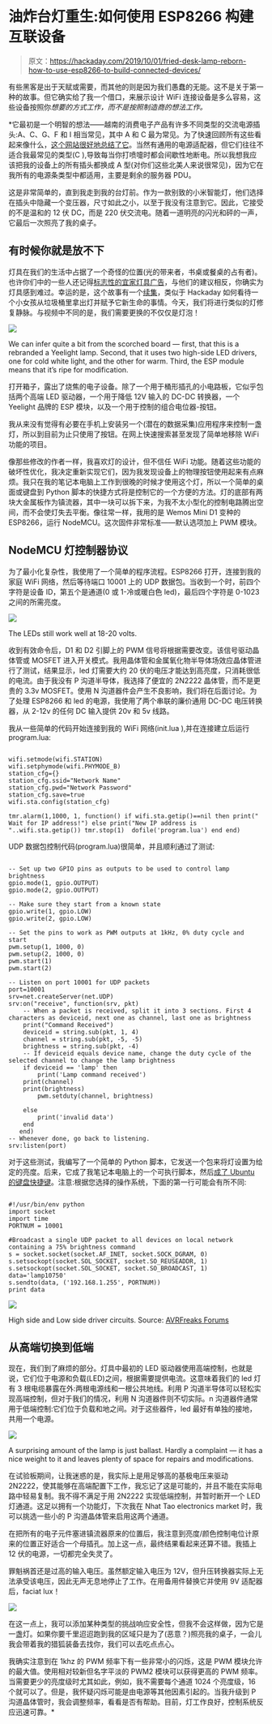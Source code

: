 # 油炸台灯重生:如何使用 ESP8266 构建互联设备

> 原文：<https://hackaday.com/2019/10/01/fried-desk-lamp-reborn-how-to-use-esp8266-to-build-connected-devices/>

有些黑客是出于天赋或需要，而其他的则是因为我们愚蠢的无能。这不是关于第一种的故事。但它确实给了我一个借口，来展示设计 WiFi 连接设备是多么容易，这些设备按照你*想要的方式工作，而不是按照制造商的想法工作。*

 *它最初是一个明智的想法——越南的消费电子产品有许多不同类型的交流电源插头:A、C、G、F 和 I 相当常见，其中 A 和 C 最为常见。为了快速回顾所有这些看起来像什么，[这个网站很好地总结了它](http://mattporwoll.com/international-plug-types)。当然有通用的电源适配器，但它们往往不适合我最常见的类型(C ),导致每当你打喷嚏时都会间歇性地断电。所以我想我应该把我的设备上的所有插头都换成 A 型(对你们这些北美人来说很常见)，因为它在我所有的电源条类型中都适用，主要是剩余的服务器 PDU。

这是非常简单的，直到我走到我的台灯前。作为一款别致的小米智能灯，他们选择在插头中隐藏一个变压器，尺寸如此之小，以至于我没有注意到它。因此，它接受的不是温和的 12 伏 DC，而是 220 伏交流电。随着一道明亮的闪光和砰的一声，它最后一次照亮了我的桌子。

## 有时候你就是放不下

灯具在我们的生活中占据了一个奇怪的位置(光的带来者，书桌或餐桌的占有者)。也许你们中的一些人还记得[标志性的宜家灯具广告](http://www.youtube.com/watch?v=ZdIJOE9jNcM)，与他们的建议相反，你确实为灯具感到难过。幸运的是，这个故事有一个[续集](http://www.youtube.com/watch?v=SN_LW0p_5Ek)，类似于 Hackaday 如何看待一个小女孩从垃圾桶里拿出灯并赋予它新生命的事情。今天，我们将进行类似的灯修复静脉。与视频中不同的是，我们需要更换的不仅仅是灯泡！

![](img/847c8da67d2c4bdb086ce8086d24a910.png)

We can infer quite a bit from the scorched board — first, that this is a rebranded a Yeelight lamp. Second, that it uses two high-side LED drivers, one for cold white light, and the other for warm. Third, the ESP module means that it’s ripe for modification.

打开箱子，露出了烧焦的电子设备。除了一个用于桶形插孔的小电路板，它似乎包括两个高端 LED 驱动器，一个用于降低 12V 输入的 DC-DC 转换器，一个 Yeelight 品牌的 ESP 模块，以及一个用于控制的组合电位器-按钮。

我从来没有觉得有必要在手机上安装另一个(潜在的数据采集)应用程序来控制一盏灯，所以到目前为止只使用了按钮。在网上快速搜索甚至发现了简单地移除 WiFi 功能的项目。

像那些修改的作者一样，我喜欢灯的设计，但不信任 WiFi 功能。随着这些功能的破坏性优化，我决定重新实现它们，因为我发现设备上的物理按钮使用起来有点麻烦。我只在我的笔记本电脑上工作到很晚的时候才使用这个灯，所以一个简单的桌面或键盘到 Python 脚本的快捷方式将是控制它的一个方便的方法。灯的底部有两块大金属板作为镇流器，其中一块可以拆下来，为我不太小型化的控制电路腾出空间，而不会使灯失去平衡。像往常一样，我用的是 Wemos Mini D1 变种的 ESP8266，运行 NodeMCU。这次固件非常标准——默认选项加上 PWM 模块。

## NodeMCU 灯控制器协议

为了最小化复杂性，我使用了一个简单的程序流程。ESP8266 打开，连接到我的家庭 WiFi 网络，然后等待端口 10001 上的 UDP 数据包。当收到一个时，前四个字符是设备 ID，第五个是通道(0 或 1-冷或暖白色 led)，最后四个字符是 0-1023 之间的所需亮度。

![](img/261bd1cb0403b2a00ae49d677c5709f4.png)

The LEDs still work well at 18-20 volts.

收到有效命令后，D1 和 D2 引脚上的 PWM 信号将根据需要改变。该信号驱动晶体管或 MOSFET 进入开关模式。我用晶体管和金属氧化物半导体场效应晶体管进行了测试，结果显示，led 灯需要大约 20 伏的电压才能达到高亮度，只消耗很低的电流。由于我没有 P 沟道半导体，我选择了便宜的 2N2222 晶体管，而不是更贵的 3.3v MOSFET。使用 N 沟道器件会产生不良影响，我们将在后面讨论。为了处理 ESP8266 和 led 的电源，我使用了两个串联的廉价通用 DC-DC 电压转换器，从 2-12v 的任何 DC 输入提供 20v 和 5v 线路。

我从一些简单的代码开始连接到我的 WiFi 网络(init.lua ),并在连接建立后运行 program.lua:

```

wifi.setmode(wifi.STATION)
wifi.setphymode(wifi.PHYMODE_B)
station_cfg={}
station_cfg.ssid="Network Name"
station_cfg.pwd="Network Password"
station_cfg.save=true
wifi.sta.config(station_cfg)

tmr.alarm(1,1000, 1, function() if wifi.sta.getip()==nil then print(" Wait for IP address!") else print("New IP address is "..wifi.sta.getip()) tmr.stop(1)  dofile('program.lua') end end)

```

UDP 数据包控制代码(program.lua)很简单，并且顺利通过了测试:

```

-- Set up two GPIO pins as outputs to be used to control lamp brightness
gpio.mode(1, gpio.OUTPUT)
gpio.mode(2, gpio.OUTPUT)

-- Make sure they start from a known state
gpio.write(1, gpio.LOW)
gpio.write(2, gpio.LOW)

-- Set the pins to work as PWM outputs at 1kHz, 0% duty cycle and start
pwm.setup(1, 1000, 0)
pwm.setup(2, 1000, 0)
pwm.start(1)
pwm.start(2)

-- Listen on port 10001 for UDP packets
port=10001
srv=net.createServer(net.UDP)
srv:on("receive", function(srv, pkt)
    -- When a packet is received, split it into 3 sections. First 4 characters as deviceid, next one as channel, last one as brightness
    print("Command Received")
    deviceid = string.sub(pkt, 1, 4)	
    channel = string.sub(pkt, -5, -5)
    brightness = string.sub(pkt, -4)	
    -- If deviceid equals device name, change the duty cycle of the selected channel to change the lamp brightness
    if deviceid == 'lamp' then
        print('Lamp command received')
	print(channel)
	print(brightness)
        pwm.setduty(channel, brightness)

    else
        print('invalid data')
	end
   end)
-- Whenever done, go back to listening.
srv:listen(port)

```

对于这些测试，我编写了一个简单的 Python 脚本，它发送一个包来将灯设置为给定的亮度。后来，它成了我笔记本电脑上的一个可执行脚本，然后[成了 Ubuntu 的键盘快捷键](http://help.ubuntu.com/stable/ubuntu-help/keyboard-shortcuts-set.html.en)。注意:根据您选择的操作系统，下面的第一行可能会有所不同:

```

#!/usr/bin/env python
import socket
import time
PORTNUM = 10001

#Broadcast a single UDP packet to all devices on local network containing a 75% brightness command
s = socket.socket(socket.AF_INET, socket.SOCK_DGRAM, 0)
s.setsockopt(socket.SOL_SOCKET, socket.SO_REUSEADDR, 1)
s.setsockopt(socket.SOL_SOCKET, socket.SO_BROADCAST, 1)
data='lamp10750'
s.sendto(data, ('192.168.1.255', PORTNUM))
print data

```

![](img/6b0c39c9b53186dea7861b7a907ca08d.png)

High side and Low side driver circuits. Source: [AVRFreaks Forums](https://www.avrfreaks.net/forum/high-and-low-side-driver)

## 从高端切换到低端

现在，我们到了麻烦的部分。灯具中最初的 LED 驱动器使用高端控制，也就是说，它们位于电源和负载(LED)之间，根据需要提供电流。这意味着我们的 led 灯有 3 根电缆暴露在外:两根电源线和一根公共地线。利用 P 沟道半导体可以轻松实现高端控制，但对于我们的情况，利用 N 沟道器件则不切实际。n 沟道器件通常用于低端控制:它们位于负载和地之间。对于这些器件，led 最好有单独的接地，共用一个电源。

![](img/0142b9d87f53a0df4ccbd7db742234cb.png)

A surprising amount of the lamp is just ballast. Hardly a complaint — it has a nice weight to it and leaves plenty of space for repairs and modifications.

在试验板期间，让我迷惑的是，我实际上是用足够高的基极电压来驱动 2N2222，使其能够在高端配置下工作，我忘记了这是可能的，并且不能在实际电路中轻易复制。我不得不满足于用 2N2222 实现低端控制，并暂时断开一个 LED 灯通道。这足以拥有一个功能灯，下次我在 Nhat Tao electronics market 时，我可以挑选一些小的 P 沟道晶体管来启用这两个通道。

在把所有的电子元件塞进镇流器原来的位置后，我注意到亮度/颜色控制电位计原来的位置正好适合一个母插孔。加上这一点，最终结果看起来还算不错。我插上 12 伏的电源，一切都完全失灵了。

罪魁祸首还是过高的输入电压。虽然额定输入电压为 12V，但升压转换器实际上无法承受该电压，因此无声无息地停止了工作。在用备用件替换它并使用 9V 适配器后，faciat lux！

![](img/16ed2209e3af1ecd0d971167dc465e6f.png)

在这一点上，我可以添加某种类型的挑战响应安全性，但我不会这样做，因为它是一盏灯。如果你要千里迢迢跑到我的区域只是为了(恶意？)照亮我的桌子，一会儿我会带着我的猎狐装备去找你，我们可以去吃点点心。

我确实注意到在 1khz 的 PWM 频率下有一些非常小的闪烁，这是 PWM 模块允许的最大值。使用相对较新但名字平淡的 PWM2 模块可以获得更高的 PWM 频率。当需要更少的亮度级时尤其如此，例如，我不需要每个通道 1024 个亮度级，16 个就可以了。但是，我怀疑闪烁可能是由电源等其他因素引起的。当我升级到 P 沟道晶体管时，我会调整频率，看看是否有帮助。目前，灯工作良好，控制系统反应迅速可靠。*